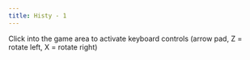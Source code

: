 ```yaml
---
title: Histy - 1
---
```

<ClientOnly>
<AssetLoader :reloadOnce="true" />

Click into the game area to activate keyboard controls (arrow pad, Z = rotate left, X = rotate right)
<GameSlides :jsonFileToLoad="'histy_1.json'" :useRandomSeed="false" :useManualData="false" :replay="true"></GameSlides>

</ClientOnly>